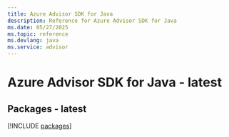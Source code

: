 ```yaml
---
title: Azure Advisor SDK for Java
description: Reference for Azure Advisor SDK for Java
ms.date: 05/27/2025
ms.topic: reference
ms.devlang: java
ms.service: advisor
---
```

# Azure Advisor SDK for Java - latest
## Packages - latest
[!INCLUDE [packages](advisor-index.md)]